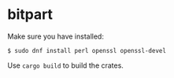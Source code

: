 # bitpart

Make sure you have installed:
```
$ sudo dnf install perl openssl openssl-devel
```

Use `cargo build` to build the crates.
